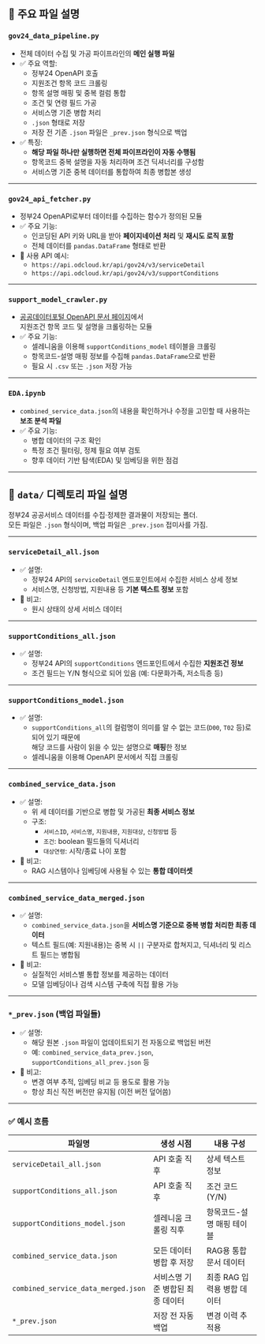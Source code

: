 ## 📄 주요 파일 설명

### `gov24_data_pipeline.py`
- 전체 데이터 수집 및 가공 파이프라인의 **메인 실행 파일**
- ✅ 주요 역할:
  - 정부24 OpenAPI 호출
  - 지원조건 항목 코드 크롤링
  - 항목 설명 매핑 및 중복 컬럼 통합
  - 조건 및 연령 필드 가공
  - 서비스명 기준 병합 처리
  - `.json` 형태로 저장
  - 저장 전 기존 `.json` 파일은 `_prev.json` 형식으로 백업
- ✅ 특징:
  - **해당 파일 하나만 실행하면 전체 파이프라인이 자동 수행됨**
  - 항목코드 중복 설명을 자동 처리하며 조건 딕셔너리를 구성함
  - 서비스명 기준 중복 데이터를 통합하여 최종 병합본 생성

---

### `gov24_api_fetcher.py`
- 정부24 OpenAPI로부터 데이터를 수집하는 함수가 정의된 모듈
- ✅ 주요 기능:
  - 인코딩된 API 키와 URL을 받아 **페이지네이션 처리** 및 **재시도 로직 포함**
  - 전체 데이터를 `pandas.DataFrame` 형태로 반환
- 📌 사용 API 예시:
  - `https://api.odcloud.kr/api/gov24/v3/serviceDetail`
  - `https://api.odcloud.kr/api/gov24/v3/supportConditions`

---

### `support_model_crawler.py`
- [공공데이터포털 OpenAPI 문서 페이지](https://www.data.go.kr/data/15113968/openapi.do#/)에서  
  지원조건 항목 코드 및 설명을 크롤링하는 모듈
- ✅ 주요 기능:
  - 셀레니움을 이용해 `supportConditions_model` 테이블을 크롤링
  - 항목코드-설명 매핑 정보를 수집해 `pandas.DataFrame`으로 반환
  - 필요 시 `.csv` 또는 `.json` 저장 가능

---

### `EDA.ipynb`
- `combined_service_data.json`의 내용을 확인하거나 수정을 고민할 때 사용하는 **보조 분석 파일**
- ✅ 주요 기능:
  - 병합 데이터의 구조 확인
  - 특정 조건 필터링, 정제 필요 여부 검토
  - 향후 데이터 기반 탐색(EDA) 및 임베딩을 위한 점검

---

## 📁 `data/` 디렉토리 파일 설명

정부24 공공서비스 데이터를 수집·정제한 결과물이 저장되는 폴더.  
모든 파일은 `.json` 형식이며, 백업 파일은 `_prev.json` 접미사를 가짐.

---

### `serviceDetail_all.json`
- ✅ 설명:  
  - 정부24 API의 `serviceDetail` 엔드포인트에서 수집한 서비스 상세 정보
  - 서비스명, 신청방법, 지원내용 등 **기본 텍스트 정보** 포함
- 📌 비고:  
  - 원시 상태의 상세 서비스 데이터

---

### `supportConditions_all.json`
- ✅ 설명:  
  - 정부24 API의 `supportConditions` 엔드포인트에서 수집한 **지원조건 정보**
  - 조건 필드는 Y/N 형식으로 되어 있음 (예: 다문화가족, 저소득층 등)

---

### `supportConditions_model.json`
- ✅ 설명:  
  - `supportConditions_all`의 컬럼명이 의미를 알 수 없는 코드(`D00`, `T02` 등)로 되어 있기 때문에  
    해당 코드를 사람이 읽을 수 있는 설명으로 **매핑**한 정보
  - 셀레니움을 이용해 OpenAPI 문서에서 직접 크롤링

---

### `combined_service_data.json`
- ✅ 설명:  
  - 위 세 데이터를 기반으로 병합 및 가공된 **최종 서비스 정보**
  - 구조:
    - `서비스ID`, `서비스명`, `지원내용`, `지원대상`, `신청방법` 등
    - `조건`: boolean 필드들의 딕셔너리
    - `대상연령`: 시작/종료 나이 포함
- 📌 비고:  
  - RAG 시스템이나 임베딩에 사용될 수 있는 **통합 데이터셋**

---

### `combined_service_data_merged.json`
- ✅ 설명:
  - `combined_service_data.json`을 **서비스명 기준으로 중복 병합 처리한 최종 데이터**
  - 텍스트 필드(예: 지원내용)는 중복 시 `||` 구분자로 합쳐지고, 딕셔너리 및 리스트 필드는 병합됨
- 📌 비고:
  - 실질적인 서비스별 통합 정보를 제공하는 데이터
  - 모델 임베딩이나 검색 시스템 구축에 직접 활용 가능

---

### `*_prev.json` (백업 파일들)
- ✅ 설명:  
  - 해당 원본 `.json` 파일이 업데이트되기 전 자동으로 백업된 버전
  - 예: `combined_service_data_prev.json`, `supportConditions_all_prev.json` 등
- 📌 비고:  
  - 변경 여부 추적, 임베딩 비교 등 용도로 활용 가능
  - 항상 최신 직전 버전만 유지됨 (이전 버전 덮어씀)

---

### ✅ 예시 흐름

| 파일명                          | 생성 시점                         | 내용 구성                        |
|----------------------------------|------------------------------------|----------------------------------|
| `serviceDetail_all.json`         | API 호출 직후                      | 상세 텍스트 정보                 |
| `supportConditions_all.json`     | API 호출 직후                      | 조건 코드(Y/N)                  |
| `supportConditions_model.json`   | 셀레니움 크롤링 직후              | 항목코드-설명 매핑 테이블       |
| `combined_service_data.json`     | 모든 데이터 병합 후 저장           | RAG용 통합 문서 데이터           |
| `combined_service_data_merged.json`| 서비스명 기준 병합된 최종 데이터 | 최종 RAG 입력용 병합 데이터     |
| `*_prev.json`                    | 저장 전 자동 백업                  | 변경 이력 추적용                |
